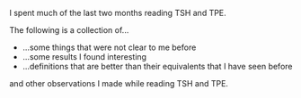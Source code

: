 I spent much of the last two months reading TSH and TPE.

The following is a collection of...

* ...some things that were not clear to me before 
* ...some results I found interesting 
* ...definitions that are better than their equivalents that I have seen before

and other observations I made while reading TSH and TPE.
